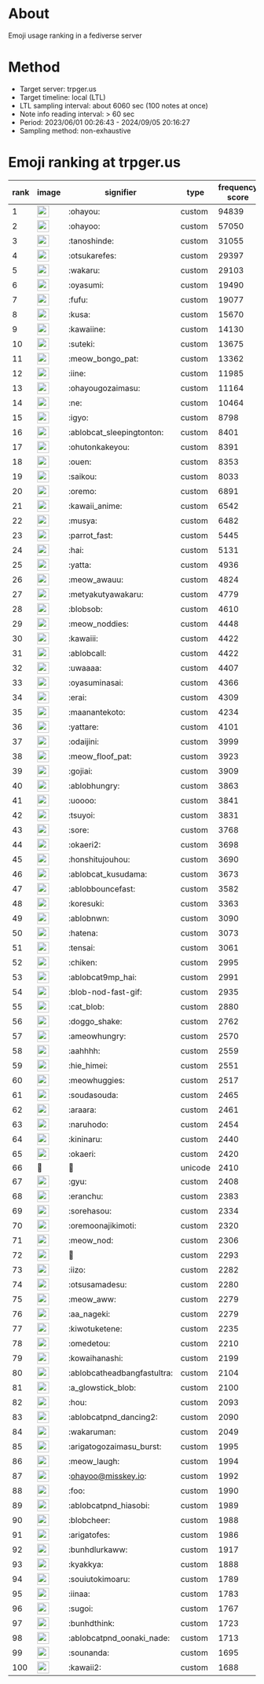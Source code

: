 # About
Emoji usage ranking in a fediverse server

# Method
- Target server: trpger.us
- Target timeline: local (LTL)
- LTL sampling interval: about 6060 sec (100 notes at once)
- Note info reading interval: > 60 sec
- Period: 2023/06/01 00:26:43 - 2024/09/05 20:16:27 
- Sampling method: non-exhaustive

# Emoji ranking at trpger.us

|rank|image|signifier|type|frequency score|
|----|----|----|----|----|
|1|<img height="24" src="https://trpger.us/emoji/ohayou.webp">|:ohayou:|custom|94839|
|2|<img height="24" src="https://trpger.us/emoji/ohayoo.webp">|:ohayoo:|custom|57050|
|3|<img height="24" src="https://trpger.us/emoji/tanoshinde.webp">|:tanoshinde:|custom|31055|
|4|<img height="24" src="https://trpger.us/emoji/otsukarefes.webp">|:otsukarefes:|custom|29397|
|5|<img height="24" src="https://trpger.us/emoji/wakaru.webp">|:wakaru:|custom|29103|
|6|<img height="24" src="https://trpger.us/emoji/oyasumi.webp">|:oyasumi:|custom|19490|
|7|<img height="24" src="https://trpger.us/emoji/fufu.webp">|:fufu:|custom|19077|
|8|<img height="24" src="https://trpger.us/emoji/kusa.webp">|:kusa:|custom|15670|
|9|<img height="24" src="https://trpger.us/emoji/kawaiine.webp">|:kawaiine:|custom|14130|
|10|<img height="24" src="https://trpger.us/emoji/suteki.webp">|:suteki:|custom|13675|
|11|<img height="24" src="https://trpger.us/emoji/meow_bongo_pat.webp">|:meow_bongo_pat:|custom|13362|
|12|<img height="24" src="https://trpger.us/emoji/iine.webp">|:iine:|custom|11985|
|13|<img height="24" src="https://trpger.us/emoji/ohayougozaimasu.webp">|:ohayougozaimasu:|custom|11164|
|14|<img height="24" src="https://trpger.us/emoji/ne.webp">|:ne:|custom|10464|
|15|<img height="24" src="https://trpger.us/emoji/igyo.webp">|:igyo:|custom|8798|
|16|<img height="24" src="https://trpger.us/emoji/ablobcat_sleepingtonton.webp">|:ablobcat_sleepingtonton:|custom|8401|
|17|<img height="24" src="https://trpger.us/emoji/ohutonkakeyou.webp">|:ohutonkakeyou:|custom|8391|
|18|<img height="24" src="https://trpger.us/emoji/ouen.webp">|:ouen:|custom|8353|
|19|<img height="24" src="https://trpger.us/emoji/saikou.webp">|:saikou:|custom|8033|
|20|<img height="24" src="https://trpger.us/emoji/oremo.webp">|:oremo:|custom|6891|
|21|<img height="24" src="https://trpger.us/emoji/kawaii_anime.webp">|:kawaii_anime:|custom|6542|
|22|<img height="24" src="https://trpger.us/emoji/musya.webp">|:musya:|custom|6482|
|23|<img height="24" src="https://trpger.us/emoji/parrot_fast.webp">|:parrot_fast:|custom|5445|
|24|<img height="24" src="https://trpger.us/emoji/hai.webp">|:hai:|custom|5131|
|25|<img height="24" src="https://trpger.us/emoji/yatta.webp">|:yatta:|custom|4936|
|26|<img height="24" src="https://trpger.us/emoji/meow_awauu.webp">|:meow_awauu:|custom|4824|
|27|<img height="24" src="https://trpger.us/emoji/metyakutyawakaru.webp">|:metyakutyawakaru:|custom|4779|
|28|<img height="24" src="https://trpger.us/emoji/blobsob.webp">|:blobsob:|custom|4610|
|29|<img height="24" src="https://trpger.us/emoji/meow_noddies.webp">|:meow_noddies:|custom|4448|
|30|<img height="24" src="https://trpger.us/emoji/kawaiii.webp">|:kawaiii:|custom|4422|
|31|<img height="24" src="https://trpger.us/emoji/ablobcall.webp">|:ablobcall:|custom|4422|
|32|<img height="24" src="https://trpger.us/emoji/uwaaaa.webp">|:uwaaaa:|custom|4407|
|33|<img height="24" src="https://trpger.us/emoji/oyasuminasai.webp">|:oyasuminasai:|custom|4366|
|34|<img height="24" src="https://trpger.us/emoji/erai.webp">|:erai:|custom|4309|
|35|<img height="24" src="https://trpger.us/emoji/maanantekoto.webp">|:maanantekoto:|custom|4234|
|36|<img height="24" src="https://trpger.us/emoji/yattare.webp">|:yattare:|custom|4101|
|37|<img height="24" src="https://trpger.us/emoji/odaijini.webp">|:odaijini:|custom|3999|
|38|<img height="24" src="https://trpger.us/emoji/meow_floof_pat.webp">|:meow_floof_pat:|custom|3923|
|39|<img height="24" src="https://trpger.us/emoji/gojiai.webp">|:gojiai:|custom|3909|
|40|<img height="24" src="https://trpger.us/emoji/ablobhungry.webp">|:ablobhungry:|custom|3863|
|41|<img height="24" src="https://trpger.us/emoji/uoooo.webp">|:uoooo:|custom|3841|
|42|<img height="24" src="https://trpger.us/emoji/tsuyoi.webp">|:tsuyoi:|custom|3831|
|43|<img height="24" src="https://trpger.us/emoji/sore.webp">|:sore:|custom|3768|
|44|<img height="24" src="https://trpger.us/emoji/okaeri2.webp">|:okaeri2:|custom|3698|
|45|<img height="24" src="https://trpger.us/emoji/honshitujouhou.webp">|:honshitujouhou:|custom|3690|
|46|<img height="24" src="https://trpger.us/emoji/ablobcat_kusudama.webp">|:ablobcat_kusudama:|custom|3673|
|47|<img height="24" src="https://trpger.us/emoji/ablobbouncefast.webp">|:ablobbouncefast:|custom|3582|
|48|<img height="24" src="https://trpger.us/emoji/koresuki.webp">|:koresuki:|custom|3363|
|49|<img height="24" src="https://trpger.us/emoji/ablobnwn.webp">|:ablobnwn:|custom|3090|
|50|<img height="24" src="https://trpger.us/emoji/hatena.webp">|:hatena:|custom|3073|
|51|<img height="24" src="https://trpger.us/emoji/tensai.webp">|:tensai:|custom|3061|
|52|<img height="24" src="https://trpger.us/emoji/chiken.webp">|:chiken:|custom|2995|
|53|<img height="24" src="https://trpger.us/emoji/ablobcat9mp_hai.webp">|:ablobcat9mp_hai:|custom|2991|
|54|<img height="24" src="https://trpger.us/emoji/blob-nod-fast-gif.webp">|:blob-nod-fast-gif:|custom|2935|
|55|<img height="24" src="https://trpger.us/emoji/cat_blob.webp">|:cat_blob:|custom|2880|
|56|<img height="24" src="https://trpger.us/emoji/doggo_shake.webp">|:doggo_shake:|custom|2762|
|57|<img height="24" src="https://trpger.us/emoji/ameowhungry.webp">|:ameowhungry:|custom|2570|
|58|<img height="24" src="https://trpger.us/emoji/aahhhh.webp">|:aahhhh:|custom|2559|
|59|<img height="24" src="https://trpger.us/emoji/hie_himei.webp">|:hie_himei:|custom|2551|
|60|<img height="24" src="https://trpger.us/emoji/meowhuggies.webp">|:meowhuggies:|custom|2517|
|61|<img height="24" src="https://trpger.us/emoji/soudasouda.webp">|:soudasouda:|custom|2465|
|62|<img height="24" src="https://trpger.us/emoji/araara.webp">|:araara:|custom|2461|
|63|<img height="24" src="https://trpger.us/emoji/naruhodo.webp">|:naruhodo:|custom|2454|
|64|<img height="24" src="https://trpger.us/emoji/kininaru.webp">|:kininaru:|custom|2440|
|65|<img height="24" src="https://trpger.us/emoji/okaeri.webp">|:okaeri:|custom|2420|
|66|🍮|🍮|unicode|2410|
|67|<img height="24" src="https://trpger.us/emoji/gyu.webp">|:gyu:|custom|2408|
|68|<img height="24" src="https://trpger.us/emoji/eranchu.webp">|:eranchu:|custom|2383|
|69|<img height="24" src="https://trpger.us/emoji/sorehasou.webp">|:sorehasou:|custom|2334|
|70|<img height="24" src="https://trpger.us/emoji/oremoonajikimoti.webp">|:oremoonajikimoti:|custom|2320|
|71|<img height="24" src="https://trpger.us/emoji/meow_nod.webp">|:meow_nod:|custom|2306|
|72|<img height="24" src="https://trpger.us/emoji/birthday.webp">|:birthday:|custom|2293|
|73|<img height="24" src="https://trpger.us/emoji/iizo.webp">|:iizo:|custom|2282|
|74|<img height="24" src="https://trpger.us/emoji/otsusamadesu.webp">|:otsusamadesu:|custom|2280|
|75|<img height="24" src="https://trpger.us/emoji/meow_aww.webp">|:meow_aww:|custom|2279|
|76|<img height="24" src="https://trpger.us/emoji/aa_nageki.webp">|:aa_nageki:|custom|2279|
|77|<img height="24" src="https://trpger.us/emoji/kiwotuketene.webp">|:kiwotuketene:|custom|2235|
|78|<img height="24" src="https://trpger.us/emoji/omedetou.webp">|:omedetou:|custom|2210|
|79|<img height="24" src="https://trpger.us/emoji/kowaihanashi.webp">|:kowaihanashi:|custom|2199|
|80|<img height="24" src="https://trpger.us/emoji/ablobcatheadbangfastultra.webp">|:ablobcatheadbangfastultra:|custom|2104|
|81|<img height="24" src="https://trpger.us/emoji/a_glowstick_blob.webp">|:a_glowstick_blob:|custom|2100|
|82|<img height="24" src="https://trpger.us/emoji/hou.webp">|:hou:|custom|2093|
|83|<img height="24" src="https://trpger.us/emoji/ablobcatpnd_dancing2.webp">|:ablobcatpnd_dancing2:|custom|2090|
|84|<img height="24" src="https://trpger.us/emoji/wakaruman.webp">|:wakaruman:|custom|2049|
|85|<img height="24" src="https://trpger.us/emoji/arigatogozaimasu_burst.webp">|:arigatogozaimasu_burst:|custom|1995|
|86|<img height="24" src="https://trpger.us/emoji/meow_laugh.webp">|:meow_laugh:|custom|1994|
|87|<img height="24" src="https://trpger.us/emoji/ohayoo.webp">|:ohayoo@misskey.io:|custom|1992|
|88|<img height="24" src="https://trpger.us/emoji/foo.webp">|:foo:|custom|1990|
|89|<img height="24" src="https://trpger.us/emoji/ablobcatpnd_hiasobi.webp">|:ablobcatpnd_hiasobi:|custom|1989|
|90|<img height="24" src="https://trpger.us/emoji/blobcheer.webp">|:blobcheer:|custom|1988|
|91|<img height="24" src="https://trpger.us/emoji/arigatofes.webp">|:arigatofes:|custom|1986|
|92|<img height="24" src="https://trpger.us/emoji/bunhdlurkaww.webp">|:bunhdlurkaww:|custom|1917|
|93|<img height="24" src="https://trpger.us/emoji/kyakkya.webp">|:kyakkya:|custom|1888|
|94|<img height="24" src="https://trpger.us/emoji/souiutokimoaru.webp">|:souiutokimoaru:|custom|1789|
|95|<img height="24" src="https://trpger.us/emoji/iinaa.webp">|:iinaa:|custom|1783|
|96|<img height="24" src="https://trpger.us/emoji/sugoi.webp">|:sugoi:|custom|1767|
|97|<img height="24" src="https://trpger.us/emoji/bunhdthink.webp">|:bunhdthink:|custom|1723|
|98|<img height="24" src="https://trpger.us/emoji/ablobcatpnd_oonaki_nade.webp">|:ablobcatpnd_oonaki_nade:|custom|1713|
|99|<img height="24" src="https://trpger.us/emoji/sounanda.webp">|:sounanda:|custom|1695|
|100|<img height="24" src="https://trpger.us/emoji/kawaii2.webp">|:kawaii2:|custom|1688|
